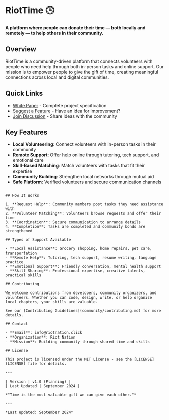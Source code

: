 # RiotTime 🕒

**A platform where people can donate their time — both locally and remotely — to help others in their community.**

## Overview

RiotTime is a community-driven platform that connects volunteers with people who need help through both in-person tasks and online support. Our mission is to empower people to give the gift of time, creating meaningful connections across local and digital communities.

## Quick Links

- [White Paper](docs/.pdf) - Complete project specification
- [Suggest a Feature](https://github.com/riotnation/riottime/issues/new) - Have an idea for improvement?
- [Join Discussion](https://github.com/riotnation/riottime/discussions) - Share ideas with the community


## Key Features

- **Local Volunteering**: Connect volunteers with in-person tasks in their community
- **Remote Support**: Offer help online through tutoring, tech support, and emotional care
- **Skill-Based Matching**: Match volunteers with tasks that fit their expertise
- **Community Building**: Strengthen local networks through mutual aid
- **Safe Platform**: Verified volunteers and secure communication channels

```

## How It Works

1. **Request Help**: Community members post tasks they need assistance with
2. **Volunteer Matching**: Volunteers browse requests and offer their time
3. **Coordination**: Secure communication to arrange details
4. **Completion**: Tasks are completed and community bonds are strengthened

## Types of Support Available

- **Local Assistance**: Grocery shopping, home repairs, pet care, transportation
- **Remote Help**: Tutoring, tech support, resume writing, language practice
- **Emotional Support**: Friendly conversation, mental health support
- **Skill Sharing**: Professional expertise, creative talents, practical skills

## Contributing

We welcome contributions from developers, community organizers, and volunteers. Whether you can code, design, write, or help organize local chapters, your skills are valuable.

See our [Contributing Guidelines](community/contributing.md) for more details.

## Contact

- **Email**: info@riotnation.click
- **Organization**: Riot Nation
- **Mission**: Building community through shared time and skills

## License

This project is licensed under the MIT License - see the [LICENSE](LICENSE) file for details.

---

| Version | v1.0 (Planning) |
| Last Updated | September 2024 |

*"Time is the most valuable gift we can give each other."*

---

*Last updated: September 2024*
